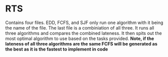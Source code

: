 # RTS
Contains four files. EDD, FCFS, and SJF only run one algorithm with it being the name of the file. The last file is a combiniation of all three. It runs all three algorithms and compares the combined lateness.
It then spits out the most optimal algorithm to use based on the tasks provided. **Note, if the lateness of all three algorithms are the same FCFS will be generated as the best as it is the fastest to implement in code**
